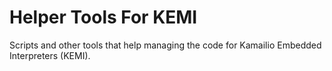 # Helper Tools For KEMI #

Scripts and other tools that help managing the code for Kamailio Embedded Interpreters (KEMI).

